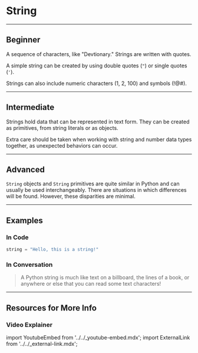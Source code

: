 # String

---

## Beginner

A sequence of characters, like "Devtionary." Strings are written with quotes.

A simple string can be created by using double quotes (`"`) or single quotes (`'`).

Strings can also include numeric characters (1, 2, 100) and symbols (!@#).

---

## Intermediate

Strings hold data that can be represented in text form. They can be created as primitives, from string literals or as objects.

Extra care should be taken when working with string and number data types together, as unexpected behaviors can occur.

---

## Advanced

`String` objects and `String` primitives are quite similar in Python and can usually be used interchangeably. There are situations in which differences will be found. However, these disparities are minimal.

---

## Examples

### In Code

```py
string = "Hello, this is a string!"
```

### In Conversation

> A Python string is much like text on a billboard, the lines of a book, or anywhere or else that you can read some text characters!

---

## Resources for More Info

### Video Explainer

import YoutubeEmbed from '../../\_youtube-embed.mdx';
import ExternalLink from '../../\_external-link.mdx';

<YoutubeEmbed
  src='https://www.youtube.com/embed/k9TUPpGqYTo'
/>
